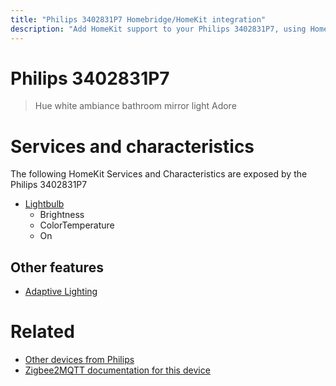 ```yaml
---
title: "Philips 3402831P7 Homebridge/HomeKit integration"
description: "Add HomeKit support to your Philips 3402831P7, using Homebridge, Zigbee2MQTT and homebridge-z2m."
---
```

<!---
This file has been GENERATED using src/docgen/docgen.ts
DO NOT EDIT THIS FILE MANUALLY!
-->
# Philips 3402831P7
> Hue white ambiance bathroom mirror light Adore


# Services and characteristics
The following HomeKit Services and Characteristics are exposed by
the Philips 3402831P7

* [Lightbulb](../../light.md)
  * Brightness
  * ColorTemperature
  * On


## Other features
* [Adaptive Lighting](../../light.md)


# Related
* [Other devices from Philips](../index.md#philips)
* [Zigbee2MQTT documentation for this device](https://www.zigbee2mqtt.io/devices/3402831P7.html)
